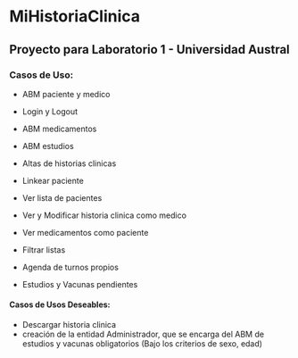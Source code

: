 # MiHistoriaClinica

## Proyecto para Laboratorio 1 - Universidad Austral


### Casos de Uso: 

* ABM paciente y medico
* Login y Logout
* ABM medicamentos
* ABM estudios
* Altas de historias clinicas
* Linkear paciente
* Ver lista de pacientes
* Ver y Modificar historia clinica como medico
* Ver medicamentos como paciente

* Filtrar listas 
* Agenda de turnos propios 
* Estudios y Vacunas pendientes 


#### Casos de Usos Deseables:
* Descargar historia clinica
* creación de la entidad Administrador, que se encarga del ABM de estudios y vacunas obligatorios
(Bajo los criterios de sexo, edad) 
